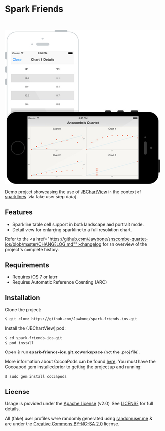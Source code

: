 # Spark Friends
<br/>
<p align="center">	
	<img src="https://raw.githubusercontent.com/Jawbone/anscombe-quartet-ios/master/Screenshots/main.jpg">
</p>

Demo project showcasing the use of <a href="https://github.com/Jawbone/JBChartView" targer="_blank">JBChartView</a> in the context of <a href="http://en.wikipedia.org/wiki/Sparkline" target="_blank">sparklines</a> (via fake user step data).

## Features

- Sparkline table cell support in both landscape and portrait mode.
- Detail view for enlarging sparkline to a full resolution chart.  

Refer to the <a href="https://github.com/Jawbone/anscombe-quartet-ios/blob/master/CHANGELOG.md"">changelog</a> for an overview of the project's complete history.

## Requirements

- Requires iOS 7 or later
- Requires Automatic Reference Counting (ARC)

## Installation

Clone the project:

	$ git clone https://github.com/Jawbone/spark-friends-ios.git
	
Install the (JBChartView) pod:

	$ cd spark-friends-ios.git
	$ pod install
	
Open & run <b>spark-friends-ios.git.xcworkspace</b> (not the .proj file). 

More information about CocoaPods can be found <a href="http://cocoapods.org/" target="_blank">here</a>. You must have the Cocoapod gem installed prior to getting the project up and running:

	$ sudo gem install cocoapods

## License

Usage is provided under the <a href="http://www.apache.org/licenses/LICENSE-2.0" target="_blank">Apache License</a> (v2.0). See <a href="https://github.com/Jawbone/anscombe-quartet-ios/blob/master/LICENSE">LICENSE</a> for full details.

All (fake) user profiles were randomly generated using <a href="http://randomuser.me/" target="_blank">randomuser.me</a> & are under the <a href="http://creativecommons.org/licenses/by-nc-sa/2.0/deed.en" target="_blank">Creative Commons BY-NC-SA 2.0</a> license.